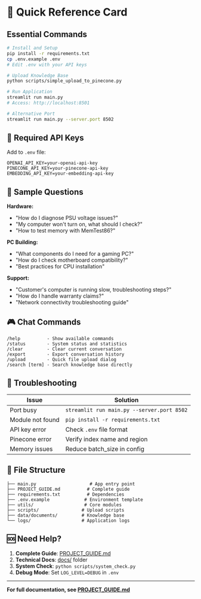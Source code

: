 # 🚀 Quick Reference Card

## Essential Commands

```bash
# Install and Setup
pip install -r requirements.txt
cp .env.example .env
# Edit .env with your API keys

# Upload Knowledge Base
python scripts/simple_upload_to_pinecone.py

# Run Application
streamlit run main.py
# Access: http://localhost:8501

# Alternative Port
streamlit run main.py --server.port 8502
```

## 🔑 Required API Keys

Add to `.env` file:
```env
OPENAI_API_KEY=your-openai-api-key
PINECONE_API_KEY=your-pinecone-api-key
EMBEDDING_API_KEY=your-embedding-api-key
```

## 💬 Sample Questions

**Hardware:**
- "How do I diagnose PSU voltage issues?"
- "My computer won't turn on, what should I check?"
- "How to test memory with MemTest86?"

**PC Building:**
- "What components do I need for a gaming PC?"
- "How do I check motherboard compatibility?"
- "Best practices for CPU installation"

**Support:**
- "Customer's computer is running slow, troubleshooting steps?"
- "How do I handle warranty claims?"
- "Network connectivity troubleshooting guide"

## 🎮 Chat Commands

```
/help          - Show available commands
/status        - System status and statistics
/clear         - Clear current conversation
/export        - Export conversation history
/upload        - Quick file upload dialog
/search [term] - Search knowledge base directly
```

## 🔧 Troubleshooting

| Issue | Solution |
|-------|----------|
| Port busy | `streamlit run main.py --server.port 8502` |
| Module not found | `pip install -r requirements.txt` |
| API key error | Check `.env` file format |
| Pinecone error | Verify index name and region |
| Memory issues | Reduce batch_size in config |

## 📁 File Structure

```
├── main.py                    # App entry point
├── PROJECT_GUIDE.md          # Complete guide
├── requirements.txt          # Dependencies
├── .env.example             # Environment template
├── utils/                   # Core modules
├── scripts/                # Upload scripts
├── data/documents/         # Knowledge base
└── logs/                   # Application logs
```

## 🆘 Need Help?

1. **Complete Guide**: [PROJECT_GUIDE.md](PROJECT_GUIDE.md)
2. **Technical Docs**: [docs/](docs/) folder
3. **System Check**: `python scripts/system_check.py`
4. **Debug Mode**: Set `LOG_LEVEL=DEBUG` in `.env`

---
**For full documentation, see [PROJECT_GUIDE.md](PROJECT_GUIDE.md)**
